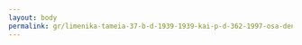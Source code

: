 ```yaml
---
layout: body
permalink: gr/limenika-tameia-37-b-d-1939-1939-kai-p-d-362-1997-osa-den-ekhoun-metatrapei-se-demotika-nomika-prosopa-e-uperesies/
---
```


